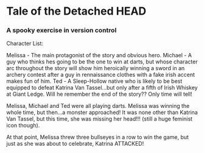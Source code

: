 # Tale of the Detached HEAD
### A spooky exercise in version control

Character List:

Melissa - The main protagonist of the story and obvious hero.
Michael - A guy who thinks hes going to be the one to win at darts, but whose character arc throughout the story will show him heroically winning a sword in an archery contest after a guy in rennaissance clothes with a fake irish accent makes fun of him.
Ted - A Sleep-Hollow native who is likely to be best equipped to defeat Katrina Van Tassel...but only after a fifth of Irish Whiskey at Giant Ledge. Will he remember the end of the story?? Only time will tell!

Melissa, Michael and Ted were all playing darts. Melissa was winning the whole time, but then...a monster approached! It was none other than Katrina Van Tassel, but this time, she was missing her head!!! (still a huge feminist icon though).

At that point, Melissa threw three bullseyes in a row to win the game, but just as she was about to celebrate, Katrina ATTACKED!

